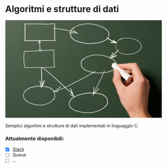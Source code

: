 # Algoritmi e strutture di dati
![ALGORITMI E STRUTTURE DI DATI](https://github.com/mariocuomo/Algoritmi-e-strutture-di-dati/blob/master/algoritmo.png)

Semplici algoritmi e strutture di dati implementati in linguaggio C.

### Attualmente disponibili:
- [x] [Stack](https://github.com/mariocuomo/Algoritmi-e-strutture-di-dati/tree/master/stack)
- [ ] Queue
- [ ] ...
